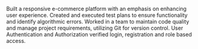 Built a responsive e-commerce platform with an emphasis on enhancing user experience.
Created and executed test plans to ensure functionality and identify algorithmic errors.
Worked in a team to maintain code quality and manage project requirements, utilizing Git for version control.
User Authentication and Authorization verified login, registration and role based access.
